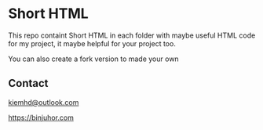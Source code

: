 # Short HTML

This repo containt Short HTML in each folder with maybe useful HTML code for my project, it maybe helpful for your project too.

You can also create a fork version to made your own

## Contact

kiemhd@outlook.com

https://binjuhor.com
